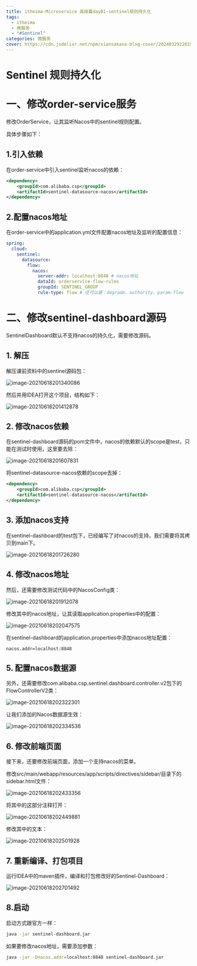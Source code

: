 ```yaml
---
title: itheima-Microservice 高级篇day01-sentinel规则持久化
tags:
  - itheima
  - 微服务
  - "#Sentinel"
categories: 微服务
cover: https://cdn.jsdelivr.net/npm/xiansakana-blog-cover/202403292201584.png
---
```

# Sentinel 规则持久化







# 一、修改order-service服务



修改OrderService，让其监听Nacos中的sentinel规则配置。

具体步骤如下：

## 1.引入依赖

在order-service中引入sentinel监听nacos的依赖：

```xml
<dependency>
    <groupId>com.alibaba.csp</groupId>
    <artifactId>sentinel-datasource-nacos</artifactId>
</dependency>
```



## 2.配置nacos地址

在order-service中的application.yml文件配置nacos地址及监听的配置信息：

```yaml
spring:
  cloud:
    sentinel:
      datasource:
        flow:
          nacos:
            server-addr: localhost:8848 # nacos地址
            dataId: orderservice-flow-rules
            groupId: SENTINEL_GROUP
            rule-type: flow # 还可以是：degrade、authority、param-flow
```





# 二、修改sentinel-dashboard源码

SentinelDashboard默认不支持nacos的持久化，需要修改源码。



## 1. 解压

解压课前资料中的sentinel源码包：

![image-20210618201340086](https://cdn.jsdelivr.net/npm/microservice-springcloud-rabbitmq-docker-redis-es/image-20210618201340086.png)

然后并用IDEA打开这个项目，结构如下：

![image-20210618201412878](https://cdn.jsdelivr.net/npm/microservice-springcloud-rabbitmq-docker-redis-es/image-20210618201412878.png)

## 2. 修改nacos依赖

在sentinel-dashboard源码的pom文件中，nacos的依赖默认的scope是test，只能在测试时使用，这里要去除：

![image-20210618201607831](https://cdn.jsdelivr.net/npm/microservice-springcloud-rabbitmq-docker-redis-es/image-20210618201607831.png)

将sentinel-datasource-nacos依赖的scope去掉：

```xml
<dependency>
    <groupId>com.alibaba.csp</groupId>
    <artifactId>sentinel-datasource-nacos</artifactId>
</dependency>
```



## 3. 添加nacos支持

在sentinel-dashboard的test包下，已经编写了对nacos的支持，我们需要将其拷贝到main下。

![image-20210618201726280](https://cdn.jsdelivr.net/npm/microservice-springcloud-rabbitmq-docker-redis-es/image-20210618201726280.png)



## 4. 修改nacos地址

然后，还需要修改测试代码中的NacosConfig类：

![image-20210618201912078](https://cdn.jsdelivr.net/npm/microservice-springcloud-rabbitmq-docker-redis-es/image-20210618201912078.png)

修改其中的nacos地址，让其读取application.properties中的配置：

![image-20210618202047575](https://cdn.jsdelivr.net/npm/microservice-springcloud-rabbitmq-docker-redis-es/image-20210618202047575.png)

在sentinel-dashboard的application.properties中添加nacos地址配置：

```properties
nacos.addr=localhost:8848
```



## 5. 配置nacos数据源

另外，还需要修改com.alibaba.csp.sentinel.dashboard.controller.v2包下的FlowControllerV2类：

![image-20210618202322301](https://cdn.jsdelivr.net/npm/microservice-springcloud-rabbitmq-docker-redis-es/image-20210618202322301.png)

让我们添加的Nacos数据源生效：

![image-20210618202334536](https://cdn.jsdelivr.net/npm/microservice-springcloud-rabbitmq-docker-redis-es/image-20210618202334536.png)



## 6. 修改前端页面

接下来，还要修改前端页面，添加一个支持nacos的菜单。

修改src/main/webapp/resources/app/scripts/directives/sidebar/目录下的sidebar.html文件：

![image-20210618202433356](https://cdn.jsdelivr.net/npm/microservice-springcloud-rabbitmq-docker-redis-es/image-20210618202433356.png)



将其中的这部分注释打开：

![image-20210618202449881](https://cdn.jsdelivr.net/npm/microservice-springcloud-rabbitmq-docker-redis-es/image-20210618202449881.png)



修改其中的文本：

![image-20210618202501928](https://cdn.jsdelivr.net/npm/microservice-springcloud-rabbitmq-docker-redis-es/image-20210618202501928.png)



## 7. 重新编译、打包项目

运行IDEA中的maven插件，编译和打包修改好的Sentinel-Dashboard：

![image-20210618202701492](https://cdn.jsdelivr.net/npm/microservice-springcloud-rabbitmq-docker-redis-es/image-20210618202701492.png)



## 8.启动

启动方式跟官方一样：

```sh
java -jar sentinel-dashboard.jar
```

如果要修改nacos地址，需要添加参数：

```sh
java -jar -Dnacos.addr=localhost:8848 sentinel-dashboard.jar
```



